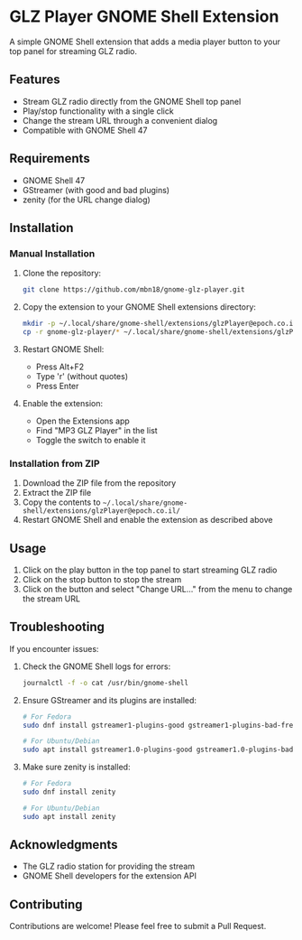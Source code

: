 # GLZ Player GNOME Shell Extension

A simple GNOME Shell extension that adds a media player button to your top panel for streaming GLZ radio.

## Features

- Stream GLZ radio directly from the GNOME Shell top panel
- Play/stop functionality with a single click
- Change the stream URL through a convenient dialog
- Compatible with GNOME Shell 47

## Requirements

- GNOME Shell 47
- GStreamer (with good and bad plugins)
- zenity (for the URL change dialog)

## Installation

### Manual Installation

1. Clone the repository:
   ```bash
   git clone https://github.com/mbn18/gnome-glz-player.git
   ```

2. Copy the extension to your GNOME Shell extensions directory:
   ```bash
   mkdir -p ~/.local/share/gnome-shell/extensions/glzPlayer@epoch.co.il
   cp -r gnome-glz-player/* ~/.local/share/gnome-shell/extensions/glzPlayer@epoch.co.il/
   ```

3. Restart GNOME Shell:
   - Press Alt+F2
   - Type 'r' (without quotes)
   - Press Enter

4. Enable the extension:
   - Open the Extensions app
   - Find "MP3 GLZ Player" in the list
   - Toggle the switch to enable it

### Installation from ZIP

1. Download the ZIP file from the repository
2. Extract the ZIP file
3. Copy the contents to `~/.local/share/gnome-shell/extensions/glzPlayer@epoch.co.il/`
4. Restart GNOME Shell and enable the extension as described above

## Usage

1. Click on the play button in the top panel to start streaming GLZ radio
2. Click on the stop button to stop the stream
3. Click on the button and select "Change URL..." from the menu to change the stream URL

## Troubleshooting

If you encounter issues:

1. Check the GNOME Shell logs for errors:
   ```bash
   journalctl -f -o cat /usr/bin/gnome-shell
   ```

2. Ensure GStreamer and its plugins are installed:
   ```bash
   # For Fedora
   sudo dnf install gstreamer1-plugins-good gstreamer1-plugins-bad-free
   
   # For Ubuntu/Debian
   sudo apt install gstreamer1.0-plugins-good gstreamer1.0-plugins-bad
   ```

3. Make sure zenity is installed:
   ```bash
   # For Fedora
   sudo dnf install zenity
   
   # For Ubuntu/Debian
   sudo apt install zenity
   ```

## Acknowledgments

- The GLZ radio station for providing the stream
- GNOME Shell developers for the extension API

## Contributing

Contributions are welcome! Please feel free to submit a Pull Request. 